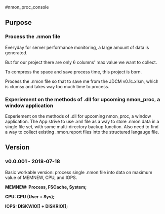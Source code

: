 #nmon_proc_console

## Purpose




### Process the .nmon file




Everyday for server performance monitoring, a large amount of data is generated.



But for our project there are only 6 columns' max value we want to collect.



To compress the space and save process time, this project is born.



Process the .nmon file so that to save me from the JDCM v0.1c.xlsm, which is clumsy and takes way too much time to process.




### Experiement on the methods of .dll for upcoming nmon_proc, a window application




Experiement on the methods of .dll for upcoming nmon_proc, a window application. The App strive to use .xml file as a way to store .nmon data in a single file set, with some multi-directory backup function. Also need to find a way to collect existing .nmon.report files into the structured langauge file.




## Version




### v0.0.001 - 2018-07-18




Basic workable version: process single .nmon file into data on maximum value of MEMNEW, CPU, and IOPS.




**MEMNEW: Process, FSCache, System;**




**CPU: CPU (User + Sys);**




**IOPS: DISKWIO[] + DISKRIO[];**


